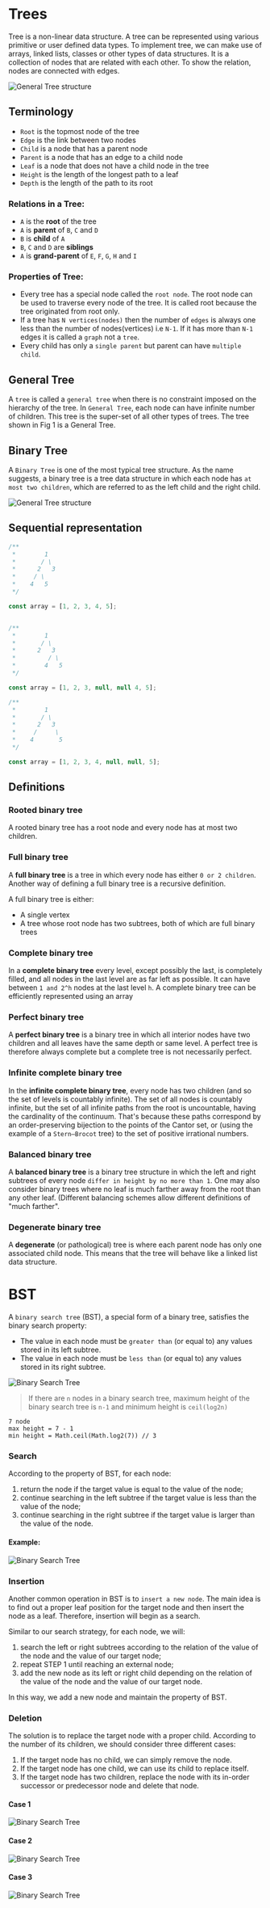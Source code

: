 # Trees

Tree is a non-linear data structure. A tree can be represented using various primitive or user defined data types. To implement tree, we can make use of arrays, linked lists, classes or other types of data structures. It is a collection of nodes that are related with each other. To show the relation, nodes are connected with edges.

![General Tree structure](/img/general-tree.png)

## Terminology

- `Root` is the topmost node of the tree
- `Edge` is the link between two nodes
- `Child` is a node that has a parent node
- `Parent` is a node that has an edge to a child node
- `Leaf` is a node that does not have a child node in the tree
- `Height` is the length of the longest path to a leaf
- `Depth` is the length of the path to its root

### Relations in a Tree:

- `A` is the **root** of the tree
- `A` is **parent** of `B`, `C` and `D`
- `B` is **child** of `A`
- `B`, `C` and `D` are **siblings**
- `A` is **grand-parent** of `E`, `F`, `G`, `H` and `I`

### Properties of Tree:

- Every tree has a special node called the `root node`. The root node can be used to traverse every node of the tree. It is called root because the tree originated from root only.
- If a tree has `N vertices(nodes)` then the number of `edges` is always one less than the number of nodes(vertices) i.e `N-1`. If it has more than `N-1` edges it is called a `graph` not a `tree`.
- Every child has only a `single parent` but parent can have `multiple child`.

## General Tree

A `tree` is called a `general tree` when there is no constraint imposed on the hierarchy of the tree. In `General Tree`, each node can have infinite number of children. This tree is the super-set of all other types of trees. The tree shown in Fig 1 is a General Tree.

## Binary Tree

A `Binary Tree` is one of the most typical tree structure. As the name suggests, a binary tree is a tree data structure in which each node has `at most two children`, which are referred to as the left child and the right child.

![General Tree structure](/img/binary-tree.png)

## Sequential representation

```javascript
/**
 *        1
 *       / \
 *      2   3
 *     / \
 *    4   5
 */

const array = [1, 2, 3, 4, 5];


/**
 *        1
 *       / \
 *      2   3
 *         / \
 *        4   5
 */

const array = [1, 2, 3, null, null 4, 5];

/**
 *        1
 *       / \
 *      2   3
 *     /     \
 *    4       5
 */

const array = [1, 2, 3, 4, null, null, 5];

```

## Definitions

### Rooted binary tree

A rooted binary tree has a root node and every node has at most two children.

### Full binary tree

A **full binary tree** is a tree in which every node has either `0 or 2 children`. Another way of defining a full binary tree is a recursive definition.

A full binary tree is either:

- A single vertex
- A tree whose root node has two subtrees, both of which are full binary trees

### Complete binary tree

In a **complete binary tree** every level, except possibly the last, is completely filled, and all nodes in the last level are as far left as possible. It can have between `1 and 2^h` nodes at the last level `h`. A complete binary tree can be efficiently represented using an array

### Perfect binary tree

A **perfect binary tree** is a binary tree in which all interior nodes have two children and all leaves have the same depth or same level. A perfect tree is therefore always complete but a complete tree is not necessarily perfect.

### Infinite complete binary tree

In the **infinite complete binary tree**, every node has two children (and so the set of levels is countably infinite). The set of all nodes is countably infinite, but the set of all infinite paths from the root is uncountable, having the cardinality of the continuum. That's because these paths correspond by an order-preserving bijection to the points of the Cantor set, or (using the example of a `Stern–Brocot` tree) to the set of positive irrational numbers.

### Balanced binary tree

A **balanced binary tree** is a binary tree structure in which the left and right subtrees of every node `differ in height by no more than 1`. One may also consider binary trees where no leaf is much farther away from the root than any other leaf. (Different balancing schemes allow different definitions of "much farther".

### Degenerate binary tree

A **degenerate** (or pathological) tree is where each parent node has only one associated child node. This means that the tree will behave like a linked list data structure.

# BST

A `binary search tree` (BST), a special form of a binary tree, satisfies the binary search property:

- The value in each node must be `greater than` (or equal to) any values stored in its left subtree.
- The value in each node must be `less than` (or equal to) any values stored in its right subtree.

![Binary Search Tree](/img/bst.png)

> If there are `n` nodes in a binary search tree, maximum height of the binary search tree is `n-1` and minimum height is `ceil(log2n)`

```
7 node
max height = 7 - 1
min height = Math.ceil(Math.log2(7)) // 3
```

### Search

According to the property of BST, for each node:

1. return the node if the target value is equal to the value of the node;
2. continue searching in the left subtree if the target value is less than the value of the node;
3. continue searching in the right subtree if the target value is larger than the value of the node.

#### Example:

![Binary Search Tree](/img/search-bst.png)

### Insertion

Another common operation in BST is to `insert a new node`. The main idea is to find out a proper leaf position for the target node and then insert the node as a leaf. Therefore, insertion will begin as a search.

Similar to our search strategy, for each node, we will:

1. search the left or right subtrees according to the relation of the value of the node and the value of our target node;
2. repeat STEP 1 until reaching an external node;
3. add the new node as its left or right child depending on the relation of the value of the node and the value of our target node.

In this way, we add a new node and maintain the property of BST.

### Deletion

The solution is to replace the target node with a proper child. According to the number of its children, we should consider three different cases:

1. If the target node has no child, we can simply remove the node.
2. If the target node has one child, we can use its child to replace itself.
3. If the target node has two children, replace the node with its in-order successor or predecessor node and delete that node.

#### Case 1

![Binary Search Tree](/img/bst-deletion-case-1.png)

#### Case 2

![Binary Search Tree](/img/bst-deletion-case-2.png)

#### Case 3

![Binary Search Tree](/img/bst-deletion-case-3.png)
